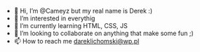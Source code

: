 - 👋 Hi, I’m @Cameyz but my real name is Derek :)
- 👀 I’m interested in everythig 
- 🌱 I’m currently learning HTML, CSS, JS
- 💞️ I’m looking to collaborate on anything that make some fun ;)
- 📫 How to reach me dareklichomski@wp.pl

<!---
Cameyz/Cameyz is a ✨ special ✨ repository because its `README.md` (this file) appears on your GitHub profile.
You can click the Preview link to take a look at your changes.
--->
